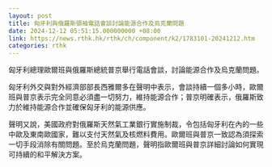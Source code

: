 ```yaml
---
layout: post
title: 匈牙利與俄羅斯領袖電話會談討論能源合作及烏克蘭問題
date: 2024-12-12 05:51:15.000000000 +08:00
link: https://news.rthk.hk/rthk/ch/component/k2/1783101-20241212.htm
categories: rthk
---
```


匈牙利總理歐爾班與俄羅斯總統普京舉行電話會談，討論能源合作及烏克蘭問題。

匈牙利外交與對外經濟部部長西雅爾多在聲明中表示，會談持續一個多小時，歐爾班與普京表示完全同意必須盡一切努力，維持能源合作；普京明確表示，俄羅斯致力於維持能源合作並確保匈牙利的能源供應。

聲明又說，美國政府對俄羅斯天然氣工業銀行實施制裁，令包括匈牙利在內的一些中歐及東南歐國家，難以支付天然氣及核燃料費用。歐爾班與普京一致認為須探索一切手段消除有關問題。至於烏克蘭問題，聲明指歐爾班與普京詳細討論如何實現可持續的和平解決方案。
